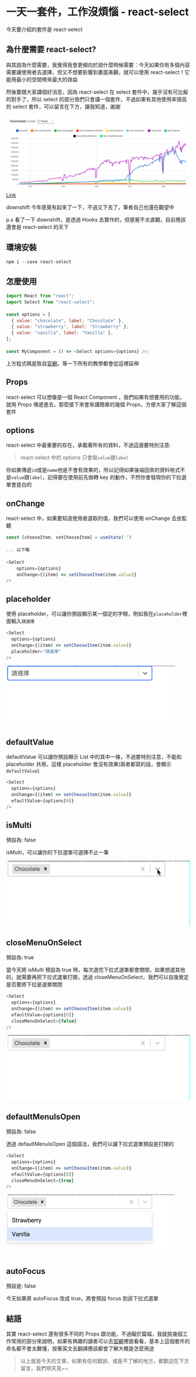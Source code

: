 # 一天一套件，工作沒煩惱 - react-select

今天要介紹的套件是 react-select

## 為什麼需要 react-select?

與其說為什麼需要，我覺得我會更傾向於說什麼時候需要：今天如果你有多個內容需要讓使用者去選擇，但又不想要影響到畫面美觀，就可以使用 react-select！它能用最小的空間帶來最大的效益

然後要跟大家講個好消息，因為 react-select 在 select 套件中，幾乎沒有可比擬的對手了，所以 select 的部分我們只會講一個套件，不過如果有其他使用率很高的 select 套件，可以留言在下方，讓我知道，謝謝

![compare](./image/react-select/compare.png)
[Link](https://npmtrends.com/downshift-vs-react-autocomplete-vs-react-autosuggest-vs-react-bootstrap-multiselect-vs-react-dropdown-vs-react-multi-select-vs-react-select-vs-react-selectize-vs-react-simple-dropdown-vs-react-virtualized-select-vs-react-widgets)

downshift 今年感覺有起來了一下，不過又下去了，筆者自己也還在觀望中

p.s 看了一下 downshift，是透過 Hooks 去實作的，但感覺不太直觀，目前應該還會是 react-select 的天下

## 環境安裝

```
npm i --save react-select
```

## 怎麼使用

```js
import React from "react";
import Select from "react-select";

const options = [
  { value: "chocolate", label: "Chocolate" },
  { value: "strawberry", label: "Strawberry" },
  { value: "vanilla", label: "Vanilla" },
];

const MyComponent = () => <Select options={options} />;
```

上方程式碼是取自[官網](https://react-select.com/home)，等一下所有的教學都會從這裡延伸

## Props

react-select 可以想像是一個 React Component ，我們如果有想要用的功能，就用 Props 傳遞進去，那麼接下來會來講簡單的幾個 Props，方便大家了解這個套件

## options

react-select 中最重要的存在，承載著所有的資料，不過這邊要特別注意:

> react-select 中的 options 只會取`value`跟`label`

你如果傳遞`id`或是`name`他是不會有效果的，所以記得如果後端回來的資料格式不是`value`跟`label`，記得要在使用前先做轉 key 的動作，不然你會發現你的下拉選單會是白的

## onChange

react-select 中，如果要知道使用者選取的值，我們可以使用 onChange 去坐監聽

```js
const [chooseItem, setChooseItem] = useState('')

... 以下略

<Select
    options={options}
    onChange={(item) => setChooseItem(item.value)}
/>
```

## placeholder

使用 placeholder，可以讓你預設顯示某一個定的字眼，例如我在`placeholder`裡面輸入`請選擇`

```js
<Select
  options={options}
  onChange={(item) => setChooseItem(item.value)}
  placeholder="請選擇"
/>
```

![placeholder](./image/react-select/placeholder.png)

## defaultValue

defaultValue 可以讓你預設顯示 List 中的其中一條，不過要特別注意，不能和 placeholder 共用，這樣 placeholder 會沒有效果(兩者都寫的話，會顯示 `defaultValue`)

```js
<Select
  options={options}
  onChange={(item) => setChooseItem(item.value)}
  efaultValue={options[0]}
/>
```

## isMulti

預設為: false

isMulti，可以讓你的下拉選單可選擇不止一筆

![isMulti](./image/react-select/%E8%9E%A2%E5%B9%95%E9%8C%84%E8%A3%BD%202022-09-16%20%E4%B8%8B%E5%8D%884.05.00.gif)

## closeMenuOnSelect

預設為: true

當今天將 isMulti 預設為 true 時，每次選完下拉式選單都會關閉，如果想選其他的，就需要再把下拉式選單打開，透過 closeMenuOnSelect，我們可以自幾覺定是否要將下拉是選單關閉

```js
<Select
  options={options}
  onChange={(item) => setChooseItem(item.value)}
  efaultValue={options[0]}
  closeMenuOnSelect={false}
/>
```

![closeMenuOnSelect](./image/react-select/selectclose.gif)

## defaultMenuIsOpen

預設為: false

透過 defaultMenuIsOpen 這個語法，我們可以讓下拉式選單預設是打開的

```js
<Select
  options={options}
  onChange={(item) => setChooseItem(item.value)}
  efaultValue={options[0]}
  closeMenuOnSelect={true}
/>
```

![defaultOpen](./image/react-select/defaultOpen.png)

## autoFocus

預設是: false

今天如果將 autoFocus 改成 true，將會預設 focus 到該下拉式選單

## 結語

其實 react-select 還有很多不同的 Props 跟功能，不過礙於篇幅，我就挑幾個工作常用的部分來說明，如果有興趣的讀者可以去[官網](https://react-select.com/home)裡面看看，基本上這個套件的命名都不會太難懂，按著英文去翻譯應該都會了解大概是怎麼用途

> 以上就是今天的文章，如果有任何錯誤、或是不了解的地方，都歡迎在下方留言，我們明天見~~

